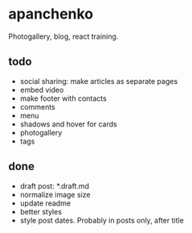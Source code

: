 # apanchenko
Photogallery, blog, react training.

## todo
- social sharing: make articles as separate pages
- embed video
- make footer with contacts
- comments
- menu
- shadows and hover for cards
- photogallery
- tags

## done
- draft post: *.draft.md
- normalize image size
- update readme
- better styles
- style post dates. Probably in posts only, after title
